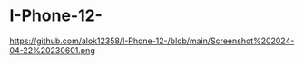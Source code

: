 # I-Phone-12-

https://github.com/alok12358/I-Phone-12-/blob/main/Screenshot%202024-04-22%20230601.png
